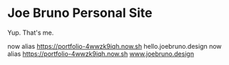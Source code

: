 # Joe Bruno Personal Site

Yup. That's me.

now alias https://portfolio-4wwzk9iqh.now.sh hello.joebruno.design
now alias https://portfolio-4wwzk9iqh.now.sh www.joebruno.design
